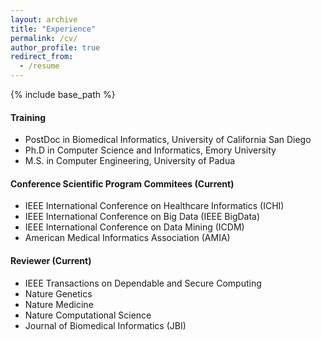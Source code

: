 ```yaml
---
layout: archive
title: "Experience"
permalink: /cv/
author_profile: true
redirect_from:
  - /resume
---
```


{% include base_path %}

#### Training

* PostDoc in Biomedical Informatics, University of California San Diego
* Ph.D in Computer Science and Informatics, Emory University
* M.S. in Computer Engineering, University of Padua

  
#### Conference Scientific Program Commitees (Current)

* IEEE International Conference on Healthcare Informatics (ICHI)
* IEEE International Conference on Big Data (IEEE BigData)
* IEEE International Conference on Data Mining (ICDM)
* American Medical Informatics Association (AMIA)

#### Reviewer (Current)

* IEEE Transactions on Dependable and Secure Computing
* Nature Genetics
* Nature Medicine
* Nature Computational Science
* Journal of Biomedical Informatics (JBI)
